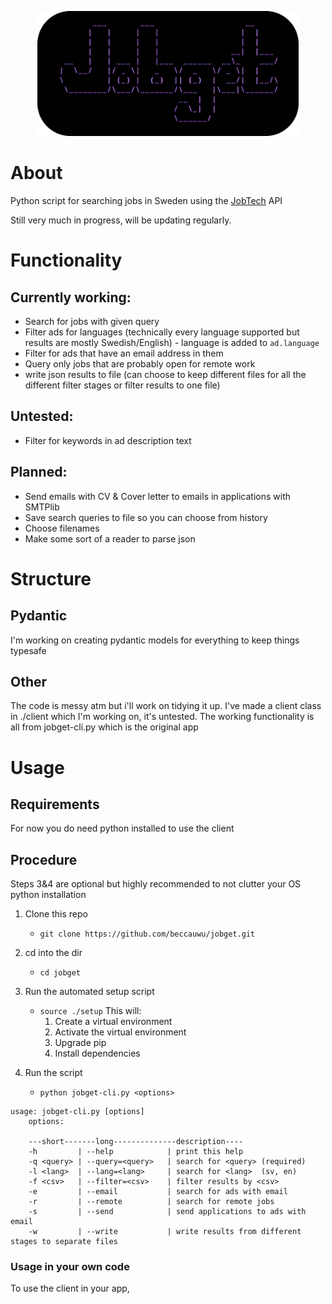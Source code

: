 <p align="center">
    <img src="assets/banner.png" height="200"/>
</p>

# About

Python script for searching jobs in Sweden using the [JobTech](https://jobsearch.api.jobtechdev.se/) API

Still very much in progress, will be updating regularly.

# Functionality

## Currently working:

- Search for jobs with given query
- Filter ads for languages (technically every language supported but results are mostly Swedish/English) - language is added to `ad.language`
- Filter for ads that have an email address in them
- Query only jobs that are probably open for remote work
- write json results to file (can choose to keep different files for all the different filter stages or filter results to one file)

## Untested:

- Filter for keywords in ad description text

## Planned:

- Send emails with CV & Cover letter to emails in applications with SMTPlib
- Save search queries to file so you can choose from history
- Choose filenames
- Make some sort of a reader to parse json

# Structure

## Pydantic

I'm working on creating pydantic models for everything to keep things typesafe

## Other

The code is messy atm but i'll work on tidying it up.
I've made a client class in ./client which I'm working on, it's untested.
The working functionality is all from jobget-cli.py which is the original app

# Usage

## Requirements

For now you do need python installed to use the client

## Procedure

Steps 3&4 are optional but highly recommended to not clutter your OS python installation

1. Clone this repo

   * `git clone https://github.com/beccauwu/jobget.git`
2. cd into the dir

   * `cd jobget`
3. Run the automated setup script 

    * `source ./setup`
        This will:
        1. Create a virtual environment
        2. Activate the virtual environment
        3. Upgrade pip
        4. Install dependencies
4. Run the script

   * `python jobget-cli.py <options>`

```
usage: jobget-cli.py [options]
    options:

    ---short-------long--------------description----
    -h         | --help            | print this help
    -q <query> | --query=<query>   | search for <query> (required)
    -l <lang>  | --lang=<lang>     | search for <lang>  (sv, en)
    -f <csv>   | --filter=<csv>    | filter results by <csv>
    -e         | --email           | search for ads with email
    -r         | --remote          | search for remote jobs
    -s         | --send            | send applications to ads with email
    -w         | --write           | write results from different stages to separate files
```

### Usage in your own code

To use the client in your app,
